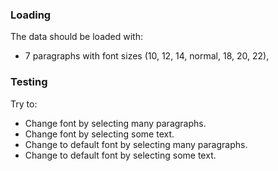 ### Loading

The data should be loaded with:
- 7 paragraphs with font sizes (10, 12, 14, normal, 18, 20, 22),

### Testing

Try to:
- Change font by selecting many paragraphs.
- Change font by selecting some text.
- Change to default font by selecting many paragraphs.
- Change to default font by selecting some text.
